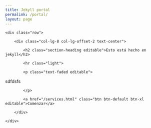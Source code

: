 ```yaml
---
title: Jekyll portal
permalink: /portal/
layout: page
---
```

<section class="bg-primary" id="about">

<div class="container">

	<div class="row">

		<div class="col-lg-8 col-lg-offset-2 text-center">

			<h2 class="section-heading editable">Esto está hecho en jekyll</h2>

			<hr class="light">

			<p class="text-faded editable">

sdfdsfs

			</p>

			<a href="/services.html" class="btn btn-default btn-xl editable">Comenzar</a>

		</div>

	</div>

</div>

</section>
